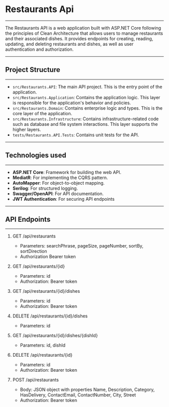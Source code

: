 # Restaurants Api
---

The Restaurants API is a web application built with ASP.NET Core following the principles of Clean Architecture that allows users to manage restaurants and their associated dishes. It provides endpoints for creating, reading, updating, and deleting restaurants and dishes, as well as user authentication and authorization.

---

## Project Structure
---
- `src/Restaurants.API`: The main API project. This is the entry point of the application.
- `src/Restaurants.Application`: Contains the application logic. This layer is responsible for the application's behavior and policies.
- `src/Restaurants.Domain`: Contains enterprise logic and types. This is the core layer of the application.
- `src/Restaurants.Infrastructure`: Contains infrastructure-related code such as database and file system interactions. This layer supports the higher layers.
- `tests/Restaurants.API.Tests`: Contains unit tests for the API.

---

## Technologies used
---
- **ASP.NET Core**: Framework for building the web API.
- **MediatR**: For implementing the CQRS pattern.
- **AutoMapper**: For object-to-object mapping.
- **Serilog**: For structured logging.
- **Swagger/OpenAPI**: For API documentation.
- **JWT Authentication**: For securing API endpoints
---

## API Endpoints
---

1. GET /api/restaurants
    - Parameters: searchPhrase, pageSize, pageNumber, sortBy, sortDirection
    - Authorization Bearer token

2. GET /api/restaurants/{id}
    - Parameters: id
    - Authorization: Bearer token

3. GET /api/restaurants/{id}/dishes
    - Parameters: id
    - Authorization: Bearer token

4. DELETE /api/restaurants/{id}/dishes
    - Parameters: id

5. GET /api/restaurants/{id}/dishes/{dishId}
    - Parameters: id, dishId

6. DELETE /api/restaurants/{id}
    - Parameters: id
    - Authorization: Bearer token

7. POST /api/restaurants
    - Body: JSON object with properties Name, Description, Category, HasDelivery, ContactEmail, ContactNumber, City, Street
    - Authorization: Bearer token
